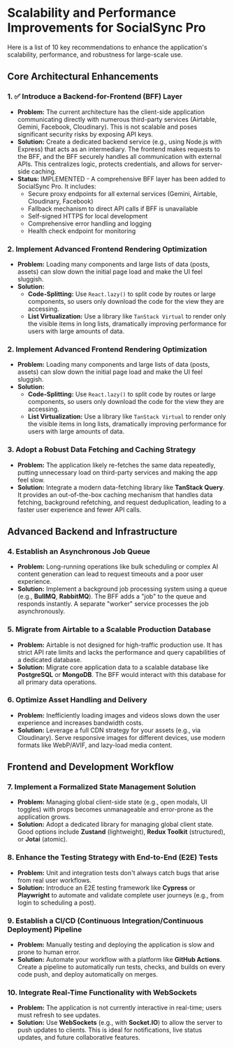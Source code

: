 # Scalability and Performance Improvements for SocialSync Pro

Here is a list of 10 key recommendations to enhance the application's scalability, performance, and robustness for large-scale use.

## Core Architectural Enhancements

### 1. ✅ Introduce a Backend-for-Frontend (BFF) Layer
*   **Problem:** The current architecture has the client-side application communicating directly with numerous third-party services (Airtable, Gemini, Facebook, Cloudinary). This is not scalable and poses significant security risks by exposing API keys.
*   **Solution:** Create a dedicated backend service (e.g., using Node.js with Express) that acts as an intermediary. The frontend makes requests to the BFF, and the BFF securely handles all communication with external APIs. This centralizes logic, protects credentials, and allows for server-side caching.
*   **Status:** IMPLEMENTED - A comprehensive BFF layer has been added to SocialSync Pro. It includes:
    * Secure proxy endpoints for all external services (Gemini, Airtable, Cloudinary, Facebook)
    * Fallback mechanism to direct API calls if BFF is unavailable
    * Self-signed HTTPS for local development
    * Comprehensive error handling and logging
    * Health check endpoint for monitoring

### 2. Implement Advanced Frontend Rendering Optimization
*   **Problem:** Loading many components and large lists of data (posts, assets) can slow down the initial page load and make the UI feel sluggish.
*   **Solution:**
    *   **Code-Splitting:** Use `React.lazy()` to split code by routes or large components, so users only download the code for the view they are accessing.
    *   **List Virtualization:** Use a library like `TanStack Virtual` to render only the visible items in long lists, dramatically improving performance for users with large amounts of data.

### 2. Implement Advanced Frontend Rendering Optimization
*   **Problem:** Loading many components and large lists of data (posts, assets) can slow down the initial page load and make the UI feel sluggish.
*   **Solution:**
    *   **Code-Splitting:** Use `React.lazy()` to split code by routes or large components, so users only download the code for the view they are accessing.
    *   **List Virtualization:** Use a library like `TanStack Virtual` to render only the visible items in long lists, dramatically improving performance for users with large amounts of data.

### 3. Adopt a Robust Data Fetching and Caching Strategy
*   **Problem:** The application likely re-fetches the same data repeatedly, putting unnecessary load on third-party services and making the app feel slow.
*   **Solution:** Integrate a modern data-fetching library like **TanStack Query**. It provides an out-of-the-box caching mechanism that handles data fetching, background refetching, and request deduplication, leading to a faster user experience and fewer API calls.

## Advanced Backend and Infrastructure

### 4. Establish an Asynchronous Job Queue
*   **Problem:** Long-running operations like bulk scheduling or complex AI content generation can lead to request timeouts and a poor user experience.
*   **Solution:** Implement a background job processing system using a queue (e.g., **BullMQ**, **RabbitMQ**). The BFF adds a "job" to the queue and responds instantly. A separate "worker" service processes the job asynchronously.

### 5. Migrate from Airtable to a Scalable Production Database
*   **Problem:** Airtable is not designed for high-traffic production use. It has strict API rate limits and lacks the performance and query capabilities of a dedicated database.
*   **Solution:** Migrate core application data to a scalable database like **PostgreSQL** or **MongoDB**. The BFF would interact with this database for all primary data operations.

### 6. Optimize Asset Handling and Delivery
*   **Problem:** Inefficiently loading images and videos slows down the user experience and increases bandwidth costs.
*   **Solution:** Leverage a full CDN strategy for your assets (e.g., via Cloudinary). Serve responsive images for different devices, use modern formats like WebP/AVIF, and lazy-load media content.

## Frontend and Development Workflow

### 7. Implement a Formalized State Management Solution
*   **Problem:** Managing global client-side state (e.g., open modals, UI toggles) with props becomes unmanageable and error-prone as the application grows.
*   **Solution:** Adopt a dedicated library for managing global client state. Good options include **Zustand** (lightweight), **Redux Toolkit** (structured), or **Jotai** (atomic).

### 8. Enhance the Testing Strategy with End-to-End (E2E) Tests
*   **Problem:** Unit and integration tests don't always catch bugs that arise from real user workflows.
*   **Solution:** Introduce an E2E testing framework like **Cypress** or **Playwright** to automate and validate complete user journeys (e.g., from login to scheduling a post).

### 9. Establish a CI/CD (Continuous Integration/Continuous Deployment) Pipeline
*   **Problem:** Manually testing and deploying the application is slow and prone to human error.
*   **Solution:** Automate your workflow with a platform like **GitHub Actions**. Create a pipeline to automatically run tests, checks, and builds on every code push, and deploy automatically on merges.

### 10. Integrate Real-Time Functionality with WebSockets
*   **Problem:** The application is not currently interactive in real-time; users must refresh to see updates.
*   **Solution:** Use **WebSockets** (e.g., with **Socket.IO**) to allow the server to push updates to clients. This is ideal for notifications, live status updates, and future collaborative features.
